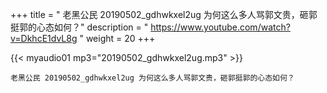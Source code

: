 +++
title = " 老黑公民 20190502_gdhwkxel2ug 为何这么多人骂郭文贵，砸郭挺郭的心态如何？"
description = " https://www.youtube.com/watch?v=DkhcE1dvL8g "
weight = 20
+++


{{< myaudio01 mp3="20190502_gdhwkxel2ug.mp3" >}}

    老黑公民 20190502_gdhwkxel2ug 为何这么多人骂郭文贵，砸郭挺郭的心态如何？
